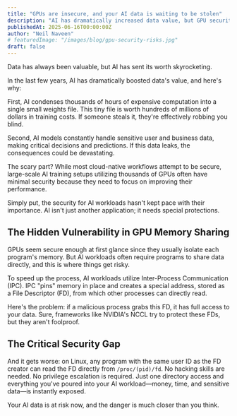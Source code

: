 ```yaml
---
title: "GPUs are insecure, and your AI data is waiting to be stolen"
description: "AI has dramatically increased data value, but GPU security hasn't kept pace. Learn about the critical vulnerabilities in AI workloads that put your most valuable assets at risk."
publishedAt: 2025-06-16T00:00:00Z
author: "Neil Naveen"
# featuredImage: "/images/blog/gpu-security-risks.jpg"
draft: false
---
```


Data has always been valuable, but AI has sent its worth skyrocketing.

In the last few years, AI has dramatically boosted data's value, and here's why:

First, AI condenses thousands of hours of expensive computation into a single small weights file. This tiny file is worth hundreds of millions of dollars in training costs. If someone steals it, they're effectively robbing you blind.

Second, AI models constantly handle sensitive user and business data, making critical decisions and predictions. If this data leaks, the consequences could be devastating.

The scary part? While most cloud-native workflows attempt to be secure, large-scale AI training setups utilizing thousands of GPUs often have minimal security because they need to focus on improving their performance.

Simply put, the security for AI workloads hasn't kept pace with their importance. AI isn't just another application; it needs special protections.

## The Hidden Vulnerability in GPU Memory Sharing

GPUs seem secure enough at first glance since they usually isolate each program's memory. But AI workloads often require programs to share data directly, and this is where things get risky.

To speed up the process, AI workloads utilize Inter-Process Communication (IPC). IPC "pins" memory in place and creates a special address, stored as a File Descriptor (FD), from which other processes can directly read.

Here's the problem: if a malicious process grabs this FD, it has full access to your data. Sure, frameworks like NVIDIA's NCCL try to protect these FDs, but they aren't foolproof.

## The Critical Security Gap

And it gets worse: on Linux, any program with the same user ID as the FD creator can read the FD directly from `/proc/(pid)/fd`. No hacking skills are needed. No privilege escalation is required. Just one directory access and everything you've poured into your AI workload—money, time, and sensitive data—is instantly exposed.

Your AI data is at risk now, and the danger is much closer than you think.
